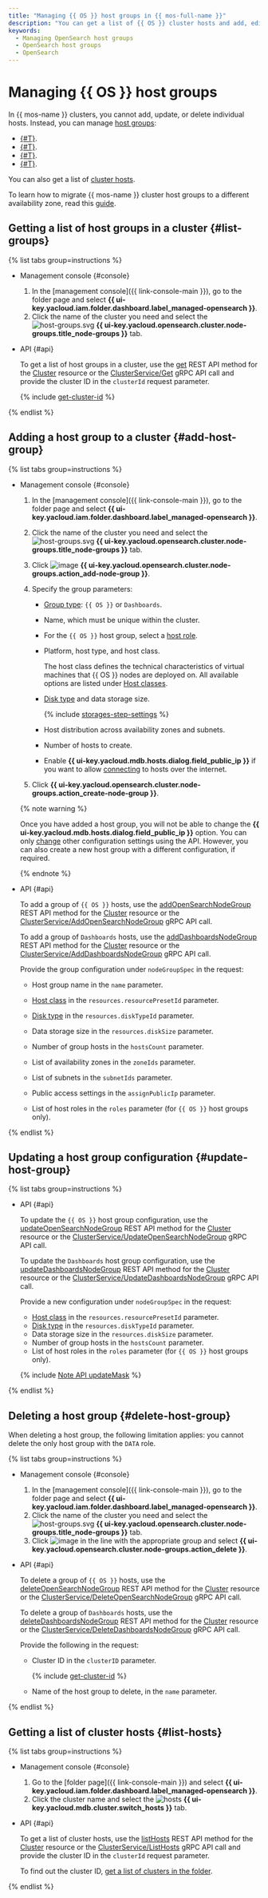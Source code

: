 ```yaml
---
title: "Managing {{ OS }} host groups in {{ mos-full-name }}"
description: "You can get a list of {{ OS }} cluster hosts and add, edit, or delete cluster host groups."
keywords:
  - Managing OpenSearch host groups
  - OpenSearch host groups
  - OpenSearch
---
```


# Managing {{ OS }} host groups

In {{ mos-name }} clusters, you cannot add, update, or delete individual hosts. Instead, you can manage [host groups](../concepts/host-groups.md):

* [{#T}](#list-groups).
* [{#T}](#add-host-group).
* [{#T}](#update-host-group).
* [{#T}](#delete-host-group).

You can also get a list of [cluster hosts](#list-hosts).

To learn how to migrate {{ mos-name }} cluster host groups to a different availability zone, read this [guide](host-migration.md).

## Getting a list of host groups in a cluster {#list-groups}

{% list tabs group=instructions %}

- Management console {#console}

   1. In the [management console]({{ link-console-main }}), go to the folder page and select **{{ ui-key.yacloud.iam.folder.dashboard.label_managed-opensearch }}**.
   1. Click the name of the cluster you need and select the ![host-groups.svg](../../_assets/console-icons/copy-transparent.svg) **{{ ui-key.yacloud.opensearch.cluster.node-groups.title_node-groups }}** tab.

- API {#api}

   To get a list of host groups in a cluster, use the [get](../api-ref/Cluster/get.md) REST API method for the [Cluster](../api-ref/Cluster/index.md) resource or the [ClusterService/Get](../api-ref/grpc/cluster_service.md#Get) gRPC API call and provide the cluster ID in the `clusterId` request parameter.

   {% include [get-cluster-id](../../_includes/managed-opensearch/get-cluster-id.md) %}

{% endlist %}

## Adding a host group to a cluster {#add-host-group}

{% list tabs group=instructions %}

- Management console {#console}

   1. In the [management console]({{ link-console-main }}), go to the folder page and select **{{ ui-key.yacloud.iam.folder.dashboard.label_managed-opensearch }}**.
   1. Click the name of the cluster you need and select the ![host-groups.svg](../../_assets/console-icons/copy-transparent.svg) **{{ ui-key.yacloud.opensearch.cluster.node-groups.title_node-groups }}** tab.
   1. Click ![image](../../_assets/console-icons/plus.svg) **{{ ui-key.yacloud.opensearch.cluster.node-groups.action_add-node-group }}**.
   1. Specify the group parameters:

      * [Group type](../concepts/host-groups.md): `{{ OS }}` or `Dashboards`.
      * Name, which must be unique within the cluster.
      * For the `{{ OS }}` host group, select a [host role](../concepts/host-roles.md).
      * Platform, host type, and host class.

         The host class defines the technical characteristics of virtual machines that {{ OS }} nodes are deployed on. All available options are listed under [Host classes](../concepts/instance-types.md).

      * [Disk type](../concepts/storage.md) and data storage size.

         {% include [storages-step-settings](../../_includes/mdb/settings-storages-no-broadwell.md) %}

      * Host distribution across availability zones and subnets.

      * Number of hosts to create.

      
      * Enable **{{ ui-key.yacloud.mdb.hosts.dialog.field_public_ip }}** if you want to allow [connecting](connect.md) to hosts over the internet.


   1. Click **{{ ui-key.yacloud.opensearch.cluster.node-groups.action_create-node-group }}**.

   {% note warning %}

   Once you have added a host group, you will not be able to change the **{{ ui-key.yacloud.mdb.hosts.dialog.field_public_ip }}** option. You can only [change](#update-host-group) other configuration settings using the API. However, you can also create a new host group with a different configuration, if required.

   {% endnote %}

- API {#api}

   To add a group of `{{ OS }}` hosts, use the [addOpenSearchNodeGroup](../api-ref/Cluster/addOpenSearchNodeGroup.md) REST API method for the [Cluster](../api-ref/Cluster/index.md) resource or the [ClusterService/AddOpenSearchNodeGroup](../api-ref/grpc/cluster_service.md#AddOpenSearchNodeGroup) gRPC API call.

   To add a group of `Dashboards` hosts, use the [addDashboardsNodeGroup](../api-ref/Cluster/addDashboardsNodeGroup.md) REST API method for the [Cluster](../api-ref/Cluster/index.md) resource or the [ClusterService/AddDashboardsNodeGroup](../api-ref/grpc/cluster_service.md#AddDashboardsNodeGroup) gRPC API call.

   Provide the group configuration under `nodeGroupSpec` in the request:

   * Host group name in the `name` parameter.
   * [Host class](../concepts/instance-types.md) in the `resources.resourcePresetId` parameter.
   * [Disk type](../concepts/storage.md) in the `resources.diskTypeId` parameter.
   * Data storage size in the `resources.diskSize` parameter.
   * Number of group hosts in the `hostsCount` parameter.
   * List of availability zones in the `zoneIds` parameter.
   * List of subnets in the `subnetIds` parameter.

   
   * Public access settings in the `assignPublicIp` parameter.


   * List of host roles in the `roles` parameter (for `{{ OS }}` host groups only).

{% endlist %}

## Updating a host group configuration {#update-host-group}

{% list tabs group=instructions %}

- API {#api}

   To update the `{{ OS }}` host group configuration, use the [updateOpenSearchNodeGroup](../api-ref/Cluster/updateOpenSearchNodeGroup.md) REST API method for the [Cluster](../api-ref/Cluster/index.md) resource or the [ClusterService/UpdateOpenSearchNodeGroup](../api-ref/grpc/cluster_service.md#UpdateOpenSearchNodeGroup) gRPC API call.

   To update the `Dashboards` host group configuration, use the [updateDashboardsNodeGroup](../api-ref/Cluster/updateDashboardsNodeGroup.md) REST API method for the [Cluster](../api-ref/Cluster/index.md) resource or the [ClusterService/UpdateDashboardsNodeGroup](../api-ref/grpc/cluster_service.md#UpdateDashboardsNodeGroup) gRPC API call.

   Provide a new configuration under `nodeGroupSpec` in the request:

   * [Host class](../concepts/instance-types.md) in the `resources.resourcePresetId` parameter.
   * [Disk type](../concepts/storage.md) in the `resources.diskTypeId` parameter.
   * Data storage size in the `resources.diskSize` parameter.
   * Number of group hosts in the `hostsCount` parameter.
   * List of host roles in the `roles` parameter (for `{{ OS }}` host groups only).

   {% include [Note API updateMask](../../_includes/note-api-updatemask.md) %}

{% endlist %}

## Deleting a host group {#delete-host-group}

When deleting a host group, the following limitation applies: you cannot delete the only host group with the `DATA` role.

{% list tabs group=instructions %}

- Management console {#console}

   1. In the [management console]({{ link-console-main }}), go to the folder page and select **{{ ui-key.yacloud.iam.folder.dashboard.label_managed-opensearch }}**.
   1. Click the name of the cluster you need and select the ![host-groups.svg](../../_assets/console-icons/copy-transparent.svg) **{{ ui-key.yacloud.opensearch.cluster.node-groups.title_node-groups }}** tab.
   1. Click ![image](../../_assets/console-icons/ellipsis.svg) in the line with the appropriate group and select **{{ ui-key.yacloud.opensearch.cluster.node-groups.action_delete }}**.

- API {#api}

   To delete a group of `{{ OS }}` hosts, use the [deleteOpenSearchNodeGroup](../api-ref/Cluster/deleteOpenSearchNodeGroup.md) REST API method for the [Cluster](../api-ref/Cluster/index.md) resource or the [ClusterService/DeleteOpenSearchNodeGroup](../api-ref/grpc/cluster_service.md#DeleteOpenSearchNodeGroup) gRPC API call.

   To delete a group of `Dashboards` hosts, use the [deleteDashboardsNodeGroup](../api-ref/Cluster/deleteDashboardsNodeGroup.md) REST API method for the [Cluster](../api-ref/Cluster/index.md) resource or the [ClusterService/DeleteDashboardsNodeGroup](../api-ref/grpc/cluster_service.md#DeleteDashboardsNodeGroup) gRPC API call.

   Provide the following in the request:

   * Cluster ID in the `clusterID` parameter.

      {% include [get-cluster-id](../../_includes/managed-opensearch/get-cluster-id.md) %}

   * Name of the host group to delete, in the `name` parameter.

{% endlist %}

## Getting a list of cluster hosts {#list-hosts}

{% list tabs group=instructions %}

- Management console {#console}

   1. Go to the [folder page]({{ link-console-main }}) and select **{{ ui-key.yacloud.iam.folder.dashboard.label_managed-opensearch }}**.
   1. Click the cluster name and select the ![hosts](../../_assets/console-icons/cube.svg) **{{ ui-key.yacloud.mdb.cluster.switch_hosts }}** tab.

- API {#api}

   To get a list of cluster hosts, use the [listHosts](../api-ref/Cluster/listHosts.md) REST API method for the [Cluster](../api-ref/Cluster/index.md) resource or the [ClusterService/ListHosts](../api-ref/grpc/cluster_service.md#ListHosts) gRPC API call and provide the cluster ID in the `clusterId` request parameter.

   To find out the cluster ID, [get a list of clusters in the folder](cluster-list.md).

{% endlist %}
